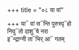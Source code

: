 +++
title = "०८ या वां"

+++
या᳓ वां स᳓न्ति पुरुस्पृ᳓हो  
नियु᳓तो दाशु᳓षे नरा  
इ᳓न्द्राग्नी ता᳓भिर् आ᳓ गतम्